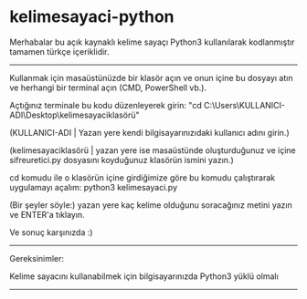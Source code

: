 # kelimesayaci-python
Merhabalar bu açık kaynaklı kelime sayaçı Python3 kullanılarak kodlanmıştır tamamen türkçe içeriklidir.
______________________________________________________________________________________________________________________________________________

Kullanmak için masaüstünüzde bir klasör açın ve onun içine bu dosyayı atın ve herhangi bir terminal açın (CMD, PowerShell vb.).

Açtığınız terminale bu kodu düzenleyerek girin: "cd C:\Users\KULLANICI-ADI\Desktop\kelimesayaciklasörü"

(KULLANICI-ADI | Yazan yere kendi bilgisayarınızıdaki kullanıcı adını girin.)

(kelimesayaciklasörü | yazan yere ise masaüstünde oluşturduğunuz ve içine sifreuretici.py dosyasını koyduğunuz klasörün ismini yazın.)

cd komudu ile o klasörün içine girdiğimize göre bu komudu çalıştırarak uygulamayı açalım: python3 kelimesayaci.py

(Bir şeyler söyle:) yazan yere kaç kelime olduğunu soracağınız metini yazın ve ENTER'a tıklayın.

Ve sonuç karşınızda :)

______________________________________________________________________________________________________________________________________________

Gereksinimler:

Kelime sayacını kullanabilmek için bilgisayarınızda Python3 yüklü olmalı
______________________________________________________________________________________________________________________________________________
